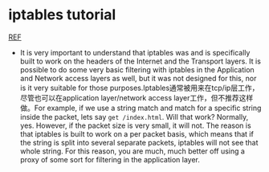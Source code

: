 iptables tutorial
==================
[REF](https://www.frozentux.net/documents/iptables-tutorial/)

+ It is very important to understand that iptables was and is specifically built to work on the headers of the Internet and the Transport layers. It is possible to do some very basic filtering with iptables in the Application and Network access layers as well, but it was not designed for this, nor is it very suitable for those purposes.Iptables通常被用来在tcp/ip层工作，尽管也可以在application layer/network access layer工作，但不推荐这样做。For example, if we use a string match and match for a specific string inside the packet, lets say ``get /index.html``. Will that work? Normally, yes. However, if the packet size is very small, it will not. The reason is that iptables is built to work on a per packet basis, which means that if the string is split into several separate packets, iptables will not see that whole string. For this reason, you are much, much better off using a proxy of some sort for filtering in the application layer.